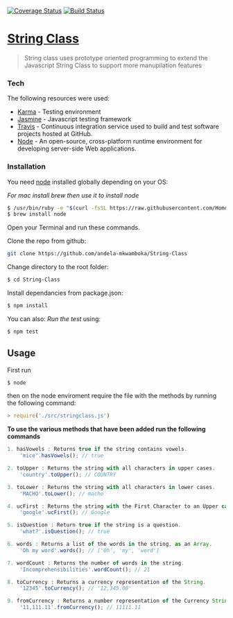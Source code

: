 [![Coverage Status](https://coveralls.io/repos/github/andela-mkwamboka/String-Class/badge.svg?branch=develop)](https://coveralls.io/github/andela-mkwamboka/String-Class?branch=develop) [![Build Status](https://travis-ci.org/swagger-api/swagger-js.svg?branch=master)](https://travis-ci.org/swagger-api/swagger-js)

# [String Class](https://github.com/andela-mkwamboka/String-Class)

>String class uses prototype oriented programming to extend the Javascript String Class to support more manupilation features

### Tech

The following resources were used:

* [Karma](https://karma-runner.github.io/1.0/index.html) -  Testing environment
* [Jasmine](http://jasmine.github.io/2.0/introduction.html) - Javascript testing framework
* [Travis](https://travis-ci.org) - Continuous integration service used to build and test software projects hosted at GitHub.
* [Node](https://nodejs.org/en/) -  An open-source, cross-platform runtime environment for developing server-side Web applications.

### Installation

You need [node](https://nodejs.org/en/download/package-manager/) installed globally depending on your OS:

*For mac install brew then use it to install node*
```sh
$ /usr/bin/ruby -e "$(curl -fsSL https://raw.githubusercontent.com/Homebrew/install/master/install)"
$ brew install node
```
Open your Terminal and run these commands.

Clone the repo from github:
```sh
git clone https://github.com/andela-mkwamboka/String-Class
```
Change directory to the root folder:
```sh
$ cd String-Class
```
Install dependancies from package.json:
```sh
$ npm install
```
You can also:
  *Run the test* using:
```sh
$ npm test
```
## Usage
First run
```javascript
$ node
```
then on the node enviroment require the file with the methods by running the following command:
```javascript
> require('./src/stringclass.js')
```
**To use the various methods that have been added run the following commands**
```javascript
1. hasVowels : Returns true if the string contains vowels.
    'mice'.hasVowels(); // true

2. toUpper : Returns the string with all characters in upper cases.
    'country'.toUpper(); // COUNTRY

3. toLower : Returns the string with all characters in lower cases.
    'MACHO'.toLower(); // macho

4. ucFirst : Returns the string with the First Character to an Upper case.
    'google'.ucFirst(); // Google

5. isQuestion : Return true if the string is a question.
    'what?'.isQuestion(); // true

6. words : Returns a list of the words in the string, as an Array.
    'Oh my word'.words(); // ['Oh', 'my', 'word']

7. wordCount : Returns the number of words in the string.
    'Incomprehensibilities'.wordCount(); // 21

8. toCurrency : Returns a currency representation of the String.
    '12345'.toCurrency(); // '12,345.00'

9. fromCurrency : Returns a number representation of the Currency String.
    '11,111.11'.fromCurrency(); // 11111.11
```

